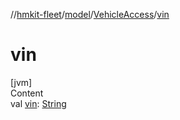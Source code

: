 //[hmkit-fleet](../../../index.md)/[model](../index.md)/[VehicleAccess](index.md)/[vin](vin.md)



# vin  
[jvm]  
Content  
val [vin](vin.md): [String](https://kotlinlang.org/api/latest/jvm/stdlib/kotlin/-string/index.html)  



